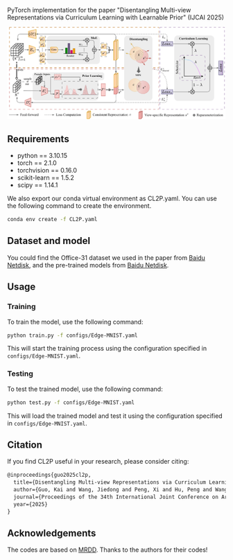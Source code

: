 PyTorch implementation for the paper "Disentangling Multi-view Representations via Curriculum Learning with Learnable Prior" (IJCAI 2025)

<!-- ![framework](figures/main-idea.png) -->
![framework](figures/framework.png)

## Requirements 
* python == 3.10.15
* torch == 2.1.0
* torchvision == 0.16.0
* scikit-learn == 1.5.2
* scipy == 1.14.1

We also export our conda virtual environment as CL2P.yaml. You can use the following command to create the environment.
```bash
conda env create -f CL2P.yaml
```

## Dataset and model
You could find the Office-31 dataset we used in the paper from [Baidu Netdisk](https://pan.baidu.com/s/1lcE6gEwuO0k1nR_m17gtKw?pwd=hwvx), and the pre-trained models from [Baidu Netdisk](https://pan.baidu.com/s/10FRHrgtLhAE08ENblP4vsg?pwd=3utf).

## Usage
### Training
To train the model, use the following command:

```bash
python train.py -f configs/Edge-MNIST.yaml
```
This will start the training process using the configuration specified in `configs/Edge-MNIST.yaml`.

### Testing
To test the trained model, use the following command:
```bash
python test.py -f configs/Edge-MNIST.yaml
```
This will load the trained model and test it using the configuration specified in `configs/Edge-MNIST.yaml`.

## Citation
If you find CL2P useful in your research, please consider citing:
```latex
@inproceedings{guo2025cl2p,
  title={Disentangling Multi-view Representations via Curriculum Learning with Learnable Prior},
  author={Guo, Kai and Wang, Jiedong and Peng, Xi and Hu, Peng and Wang, Hao},
  journal={Proceedings of the 34th International Joint Conference on Artificial Intelligence},
  year={2025}
}
```


## Acknowledgements
The codes are based on [MRDD](https://github.com/Guanzhou-Ke/MRDD). Thanks to the authors for their codes!

